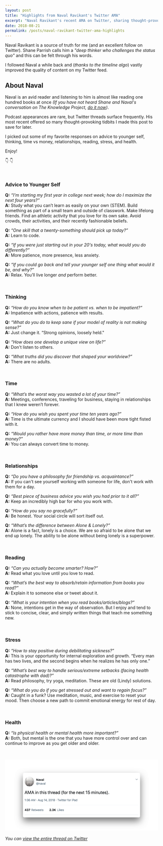 ```yaml
---
layout: post
title: "Highlights from Naval Ravikant's Twitter AMA"
excerpt: "Naval Ravikant's recent AMA on Twitter, sharing thought-provoking tidbits on advice to younger self, thinking, time vs money, relationships, reading, stress, and health."
date: 2018-08-21
permalink: /posts/naval-ravikant-twitter-ama-highlights
---
```



Naval Ravikant is a source of truth for me (and an excellent follow on Twitter). Shane Parrish calls him a *"deep thinker who challenges the status quo"* and this can be felt through his words.

I followed Naval a while back and (*thanks to the timeline algo*) vastly improved the quality of content on my Twitter feed.

## About Naval

Naval is an avid reader and listening to him is almost like reading one hundred books at once *(If you have not heard Shane and Naval's conversation on The Knowledge Project, [do it now](https://theknowledgeproject.libsyn.com/naval-ravikant-on-reading-happiness-systems-for-decision-making-habits-radical-honesty))*.

Podcast appearances are rare, but Twitter threads surface frequently. His most recent offered so many thought-provoking tidbits I made this post to save for later.

I picked out some of my favorite responses on advice to younger self, thinking, time vs money, relationships, reading, stress, and health.

Enjoy!

👇 👇

&nbsp;

### Advice to Younger Self

**Q:** *“I’m starting my first year in college next week; how do I maximize the next four years?”*  
  **A:** Study what you can’t learn as easily on your own (STEM). Build something as part of a small team and outside of classwork. Make lifelong friends. Find an athletic activity that you love for its own sake. Avoid crowds, their activities, and their recently fashionable beliefs.

**Q:** *“One skill that a twenty-something should pick up today?”*  
  **A:** Learn to code.

**Q:** *“If you were just starting out in your 20's today, what would you do differently?”*  
  **A:** More patience, more presence, less anxiety.

**Q:** *“If you could go back and tell your younger self one thing what would it be, and why?”*  
  **A:** Relax. You’ll live longer *and* perform better.

&nbsp;

### Thinking

**Q:** *“How do you know when to be patient vs. when to be impatient?”*  
  **A:** Impatience with actions, patience with results.

**Q:** *“What do you do to keep sane if your model of reality is not making sense?”*  
  **A:** Just change it. “Strong opinions, loosely held."

**Q:** *“How does one develop a unique view on life?”*  
  **A:** Don't listen to others.

**Q:** *“What truths did you discover that shaped your worldview?”*  
  **A:** There are no adults.

&nbsp;

### Time

**Q:** *“What’s the worst way you wasted a lot of your time?”*  
  **A:** Meetings, conferences, traveling for business, staying in relationships that I knew weren’t forever.

**Q:** *“How do you wish you spent your time ten years ago?”*  
  **A:** Time is the ultimate currency and I should have been more tight fisted with it.

**Q:** *“Would you rather have more money than time, or more time than money?”*  
  **A:** You can always convert time to money.

&nbsp;

### Relationships

**Q:** *“Do you have a philosophy for friendship vs. acquaintance?”*  
  **A:** If you can't see yourself working with someone for life, don't work with them for a day.

**Q:** *“Best piece of business advice you wish you had prior to it all?”*  
  **A:** Keep an incredibly high bar for who you work with.

**Q:** *“How do you say no gracefully?”*  
  **A:** Be honest. Your social circle will sort itself out.

**Q:** *“What’s the difference between Alone & Lonely?”*  
  **A:** Alone is a fact, lonely is a choice. We are so afraid to be alone that we end up lonely. The ability to be alone without being lonely is a superpower.

&nbsp;

### Reading

**Q:** *“Can you actually become smarter? How?”*  
  **A:** Read what you love until you love to read.

**Q:** *“What’s the best way to absorb/retain information from books you read?”*  
  **A:** Explain it to someone else or tweet about it.

**Q:** *“What is your intention when you read books/articles/blogs?”*  
  **A:** None, intentions get in the way of observation. But I enjoy and tend to stick to concise, clear, and simply written things that teach me something new.

&nbsp;

### Stress

**Q:** *“How to stay positive during debilitating sickness?”*  
  **A:** This is your opportunity for internal exploration and growth. “Every man has two lives, and the second begins when he realizes he has only one.”

**Q:** *“What’s best way to handle serious/extreme setbacks (facing health catastrophe with dad)?”*  
  **A:** Read philosophy, try yoga, meditation. These are old (Lindy) solutions.

**Q:** *“What do you do if you get stressed out and want to regain focus?”*  
  **A:** Caught in a funk? Use meditation, music, and exercise to reset your mood. Then choose a new path to commit emotional energy for rest of day.

&nbsp;

### Health

**Q:** *“Is physical health or mental health more important?”*  
  **A:** Both, but mental is the one that you have more control over and can continue to improve as you get older and older.

&nbsp;

![Naval Ravikant AMA Twitter Thread Screenshot](/img/naval-ravikant-ama-twitter-thread-screenshot.png)

*You can [view the entire thread on Twitter](https://twitter.com/naval/status/1029255489995993088)*

&nbsp;
